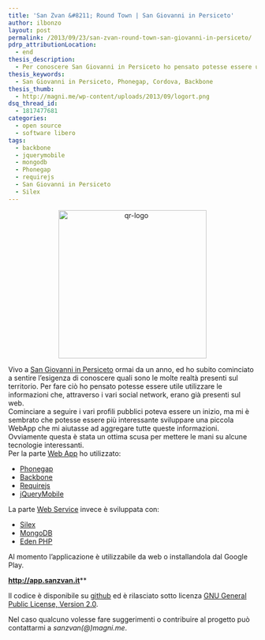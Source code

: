 ```yaml
---
title: 'San Zvan &#8211; Round Town | San Giovanni in Persiceto'
author: ilbonzo
layout: post
permalink: /2013/09/23/san-zvan-round-town-san-giovanni-in-persiceto/
pdrp_attributionLocation:
  - end
thesis_description:
  - Per conoscere San Giovanni in Persiceto ho pensato potesse essere utile utilizzare le informazioni che, attraverso i vari social network, sono già presenti sul web. Quale occasione migliore per provare a fare una webapp con phonegap
thesis_keywords:
  - San Giovanni in Persiceto, Phonegap, Cordova, Backbone
thesis_thumb:
  - http://magni.me/wp-content/uploads/2013/09/logort.png
dsq_thread_id:
  - 1817477681
categories:
  - open source
  - software libero
tags:
  - backbone
  - jquerymobile
  - mongodb
  - Phonegap
  - requirejs
  - San Giovanni in Persiceto
  - Silex
---
```

<p style="text-align: center;">
  <a href="http://app.sanzvan.it"><img class="size-medium wp-image-952 aligncenter" alt="qr-logo" src="http://magni.me/wp-content/uploads/2013/09/qr-logo-300x300.png" width="300" height="300" /></a>
</p>

Vivo a [San Giovanni in Persiceto][1] ormai da un anno, ed ho subito cominciato a sentire l&#8217;esigenza di conoscere quali sono le molte realtà presenti sul territorio. Per fare ciò ho pensato potesse essere utile utilizzare le informazioni che, attraverso i vari social network, erano già presenti sul web.  
Cominciare a seguire i vari profili pubblici poteva essere un inizio, ma mi è sembrato che potesse essere più interessante sviluppare una piccola WebApp che mi aiutasse ad aggregare tutte queste informazioni.  
Ovviamente questa è stata un ottima scusa per mettere le mani su alcune tecnologie interessanti.  
Per la parte [Web App][2] ho utilizzato:

*   [Phonegap][3]
*   [Backbone][4]
*   [Requirejs][5]
*   [jQueryMobile][6]

La parte [Web Service][7] invece è sviluppata con:

*   [Silex][8]
*   [MongoDB][9]
*   [Eden PHP][10]

Al momento l&#8217;applicazione è utilizzabile da web o installandola dal Google Play.

**<http://app.sanzvan.it>****

Il codice è disponibile su [github][2] ed è rilasciato sotto licenza [GNU General Public License, Version 2.0][11].

Nel caso qualcuno volesse fare suggerimenti o contribuire al progetto può contattarmi a *sanzvan(@)magni.me*.

<div class='kindleWidget kindleLight' >
  
</div>



 [1]: https://it.wikipedia.org/wiki/San_Giovanni_in_Persiceto
 [2]: https://github.com/ilbonzo/RoundTown
 [3]: http://phonegap.com/
 [4]: http://backbonejs.org/
 [5]: http://www.requirejs.org/
 [6]: http://jquerymobile.com
 [7]: https://github.com/ilbonzo/RoundTownWs
 [8]: http://silex.sensiolabs.org/
 [9]: http://www.mongodb.org/
 [10]: http://eden.openovate.com/
 [11]: http://www.gnu.org/licenses/gpl-2.0.html